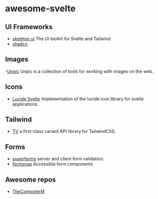 # awesome-svelte

## UI Frameworks
- [skeleton ui](https://www.skeleton.dev/) The UI toolkit for Svelte and Tailwind
- [shadcn](https://www.shadcn-svelte.com/?ref=madewithsvelte.com)
## Images
-[Unpic](https://unpic.pics/img/svelte/) Unpic is a collection of tools for working with images on the web.

## Icons 
- [Lucide Svelte](https://lucide.dev/guide/packages/lucide-svelte) Implementation of the lucide icon library for svelte applications.

## Tailwind
- [TV](https://www.tailwind-variants.org/docs/introduction) a first-class variant API library for TailwindCSS.

## Forms
- [superforms](https://superforms.rocks) server and client form validation.
- [formsnap](https://formsnap.dev) Accessible form components

## Awesome repos
- [TheComputerM](https://github.com/TheComputerM/awesome-svelte?tab=readme-ov-file)
